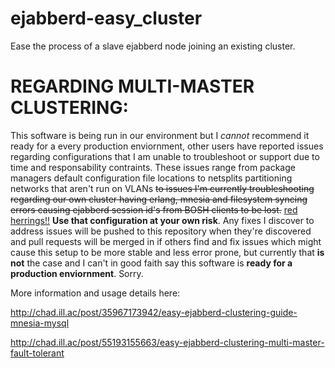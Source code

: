 ejabberd-easy_cluster
=====================

Ease the process of a slave ejabberd node joining an existing cluster.

REGARDING MULTI-MASTER CLUSTERING:
==========================================
This software is being run in our environment but I _cannot_ recommend it ready for a every production enviornment, other users have reported issues regarding configurations that I am unable to troubleshoot or support due to time and responsability contraints.  These issues range from package managers default configuration file locations to netsplits partitioning networks that aren't run on VLANs ~~to issues I'm currently troubleshooting regarding our own cluster having erlang, mnesia and filesystem syncing errors causing ejabberd session id's from BOSH clients to be lost.~~ [red herrings!!](https://www.process-one.net/en/ejabberd/release_notes/release_note_ejabberd_2.1.12/)  **Use that configuration at your own risk**.  Any fixes I discover to address issues will be pushed to this repository when they're discovered and pull requests will be merged in if others find and fix issues which might cause this setup to be more stable and less error prone, but currently that **is not** the case and I can't in good faith say this software is **ready for a production enviornment**.  Sorry.

More information and usage details here:

http://chad.ill.ac/post/35967173942/easy-ejabberd-clustering-guide-mnesia-mysql

http://chad.ill.ac/post/55193155663/easy-ejabberd-clustering-multi-master-fault-tolerant
